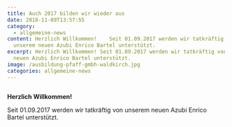 ```yaml
---
title: Auch 2017 bilden wir wieder aus
date: 2018-11-09T13:57:55
category:
  - allgemeine-news
content: Herzlich Willkommen!    Seit 01.09.2017 werden wir tatkräftig von
  unserem neuen Azubi Enrico Bartel unterstützt.
excerpt: Herzlich Willkommen! Seit 01.09.2017 werden wir tatkräftig von unserem
  neuen Azubi Enrico Bartel unterstützt.
image: /ausbildung-pfaff-gmbh-waldkirch.jpg
categories: allgemeine-news
---
```


<figure class="wp-block-image size-large"><img loading="lazy"   src="/ausbildung-pfaff-gmbh-waldkirch.jpg" alt="" class="wp-image-653"   /></figure>



<strong>Herzlich Willkommen!</strong></p>



<p>Seit 01.09.2017 werden wir tatkräftig von unserem neuen Azubi Enrico Bartel unterstützt.</p>

